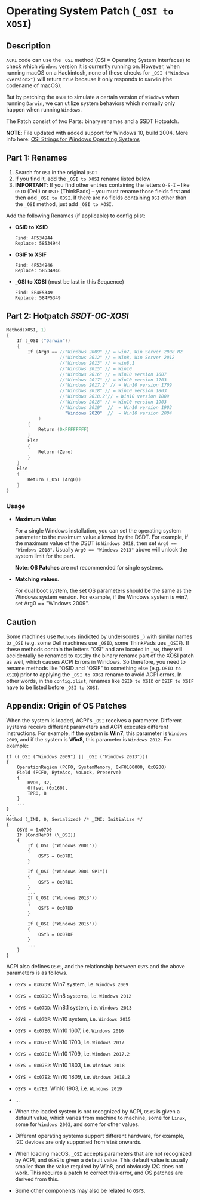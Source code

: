 # Operating System Patch (`_OSI to XOSI`) 

## Description

`ACPI` code can use the `_OSI` method (OSI = Operating System Interfaces) to check which `Windows` version it is currently running on. However, when running macOS on a Hackintosh, none of these checks for `_OSI ("Windows <version>")` will return `true` because it only responds to `Darwin` (the codename of macOS). 

But by patching the `DSDT` to simulate a certain version of `Windows` when running `Darwin`, we can utilize system behaviors which normally only happen when running `Windows`.

The Patch consist of two Parts: binary renames and a SSDT Hotpatch.

**NOTE**: File updated with added support for Windows 10, build 2004. More info here: [OSI Strings for Windows Operating Systems](https://docs.microsoft.com/en-us/windows-hardware/drivers/acpi/winacpi-osi#_osi-strings-for-windows-operating-systems) 

## Part 1: Renames

1. Search for `OSI` in the original `DSDT` 
2. If you find it, add the `_OSI to XOSI` rename listed below
3. **IMPORTANT**: If you find other entries containing the letters `O-S-I` – like `OSID` (Dell) or `OSIF` (ThinkPads) – you must rename those fields first and then add `_OSI to XOSI`. If there are no fields containing `OSI` other than the `_OSI` method, just add `_OSI to XOSI`.

Add the following Renames (if applicable) to config.plist:

- **OSID to XSID**
 
  ```
  Find: 4F534944
  Replace: 58534944
  ```

- **OSIF to XSIF**

  ```
  Find: 4F534946
  Replace: 58534946
  ```

- **_OSI to XOSI** (must be last in this Sequence)

  ```
  Find: 5F4F5349
  Replace: 584F5349
  ```


## Part 2: Hotpatch ***SSDT-OC-XOSI***

```Swift
Method(XOSI, 1)
{
    If (_OSI ("Darwin"))
    {
        If (Arg0 == //"Windows 2009" // = win7, Win Server 2008 R2
                    //"Windows 2012" // = Win8, Win Server 2012
                    //"Windows 2013" // = win8.1
                    //"Windows 2015" // = Win10
                    //"Windows 2016" // = Win10 version 1607
                    //"Windows 2017" // = Win10 version 1703
                    //"Windows 2017.2" // = Win10 version 1709
                    //"Windows 2018" // = Win10 version 1803
                    //"Windows 2018.2"// = Win10 version 1809
                    //"Windows 2018" // = Win10 version 1903
                    //"Windows 2019"  //  = Win10 version 1903
                      "Windows 2020"  //  = Win10 version 2004
            )
        {
            Return (0xFFFFFFFF)
        }
        Else
        {
            Return (Zero)
        }
    }
    Else
    {
        Return (_OSI (Arg0))
    }
}
```

### Usage

- **Maximum Value**

  For a single Windows installation, you can set the operating system parameter to the maximum value allowed by the DSDT. For example, if the maximum value of the DSDT is `Windows 2018`, then set `Arg0 == "Windows 2018"`. Usually `Arg0 == "Windows 2013"` above will unlock the system limit for the part.

  **Note**: **OS Patches** are not recommended for single systems.

- **Matching values**.  

  For dual boot system, the set OS parameters should be the same as the Windows system version. For example, if the Windows system is win7, set Arg0 == "Windows 2009".

## Caution

Some machines use `Methods` (indicted by underscores `_`) with similar names to `_OSI` (e.g. some Dell machines use `_OSID`, some ThinkPads ues `_OSIF`). If these methods contain the letters "OSI" and are located in `_SB`, they will accidentally be renamed to `XOSI`by the binary rename part of the XOSI patch as well, which causes ACPI Errors in Windows. So therefore, you need to rename methods like "OSID and "OSIF" to something else (e.g. `OSID to XSID`) prior to applying the `_OSI to XOSI` rename to avoid ACPI errors. In other words, in the `config.plist`, renames like `OSID to XSID` or `OSIF to XSIF` have to be listed before `_OSI to XOSI`.

## Appendix: Origin of OS Patches

When the system is loaded, ACPI's `_OSI` receives a parameter. Different systems receive different parameters and ACPI executes different instructions. For example, if the system is **Win7**, this parameter is `Windows 2009`, and if the system is **Win8**, this parameter is `Windows 2012`. For example:

  ```
  If ((_OSI ("Windows 2009") || _OSI ("Windows 2013")))
  {
      OperationRegion (PCF0, SystemMemory, 0xF0100000, 0x0200)
      Field (PCF0, ByteAcc, NoLock, Preserve)
      {
          HVD0, 32,
          Offset (0x160),
          TPR0, 8
      }
      ...
  }
  ...
  Method (_INI, 0, Serialized) /* _INI: Initialize */
  {
      OSYS = 0x07D0
      If (CondRefOf (\_OSI))
      {
          If (_OSI ("Windows 2001"))
          {
              OSYS = 0x07D1
          }

          If (_OSI ("Windows 2001 SP1"))
          {
              OSYS = 0x07D1
          }
          ...
          If (_OSI ("Windows 2013"))
          {
              OSYS = 0x07DD
          }

          If (_OSI ("Windows 2015"))
          {
              OSYS = 0x07DF
          }
          ...
      }
  }
  ```

  ACPI also defines `OSYS`, and the relationship between `OSYS` and the above parameters is as follows.

  - `OSYS = 0x07D9`: Win7 system, i.e. `Windows 2009`</br>
  - `OSYS = 0x07DC`: Win8 systems, i.e. `Windows 2012`</br>
  - `OSYS = 0x07DD`: Win8.1 system, i.e. `Windows 2013`</br>
  - `OSYS = 0x07DF`: Win10 system, i.e. `Windows 2015`</br>
  - `OSYS = 0x07E0`: Win10 1607, i.e. `Windows 2016`</br>
  - `OSYS = 0x07E1`: Win10 1703, i.e. `Windows 2017`</br>
  - `OSYS = 0x07E1`: Win10 1709, i.e. `Windows 2017.2`</br>
  - `OSYS = 0x07E2`: Win10 1803, i.e. `Windows 2018`</br>
  - `OSYS = 0x07E2`: Win10 1809, i.e. `Windows 2018.2`</br>
  - `OSYS = 0x7E3`: Win10 1903, i.e. `Windows 2019`</br>
  - ...

- When the loaded system is not recognized by ACPI, `OSYS` is given a default value, which varies from machine to machine, some for `Linux`, some for `Windows 2003`, and some for other values.

- Different operating systems support different hardware, for example, I2C devices are only supported from `Win8` onwards.

- When loading macOS, `_OSI` accepts parameters that are not recognized by ACPI, and `OSYS` is given a default value. This default value is usually smaller than the value required by Win8, and obviously I2C does not work. This requires a patch to correct this error, and OS patches are derived from this.

- Some other components may also be related to `OSYS`.
